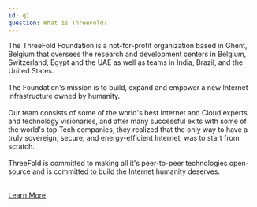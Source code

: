 ```yaml
---
id: q1
question: What is ThreeFold?
---
```


The ThreeFold Foundation is a not-for-profit organization based in Ghent, Belgium that oversees the research and development centers in Belgium, Switzerland, Egypt and the UAE as well as teams in India, Brazil, and the United States. 
<br/>
<br/>
The Foundation's mission is to build, expand and empower a new Internet infrastructure owned by humanity. 
<br/>
<br/>
Our team consists of some of the world's best Internet and Cloud experts and technology visionaries, and after many successful exits with some of the world's top Tech companies, they realized that the only way to have a truly sovereign, secure, and energy-efficient Internet, was to start from scratch. 
<br/>
<br/>
ThreeFold is committed to making all it's peer-to-peer technologies open-source and is committed to build the Internet humanity deserves. 
<br/>
<br/>

[Learn More](https://threefold.io/info/threefold#/threefold__why_grid_link)